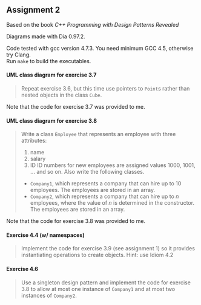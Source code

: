 Assignment 2
------------

Based on the book *C++ Programming with Design Patterns Revealed*

Diagrams made with Dia 0.97.2.

Code tested with gcc version 4.7.3.
You need minimum GCC 4.5, otherwise try Clang.  
Run `make` to build the executables.

#### UML class diagram for exercise 3.7
> Repeat exercise 3.6, but this time use pointers to `Point`s rather than nested
> objects in the class `Cube`.

Note that the code for exercise 3.7 was provided to me.

#### UML class diagram for exercise 3.8
> Write a class `Employee` that represents an employee with three attributes:
> 1. name
> 2. salary
> 3. ID
> ID numbers for new employees are assigned values 1000, 1001, ... and so on.
> Also write the following classes.
> - `Company1`, which represents a company that can hire up to 10 employees.
>   The employees are stored in an array.
> - `Company2`, which represents a company that can hire up to _n_ employees,
>   where the value of _n_ is determined in the constructor. The employees are
>   stored in an array.

Note that the code for exercise 3.8 was provided to me.

#### Exercise 4.4 (w/ namespaces)
> Implement the code for exercise 3.9 (see assignment 1) so it provides
> instantiating operations to create objects. Hint: use Idiom 4.2

#### Exercise 4.6
> Use a singleton design pattern and implement the code for exercise 3.8 to
> allow at most one instance of `Company1` and at most two instances of
> `Company2`.
